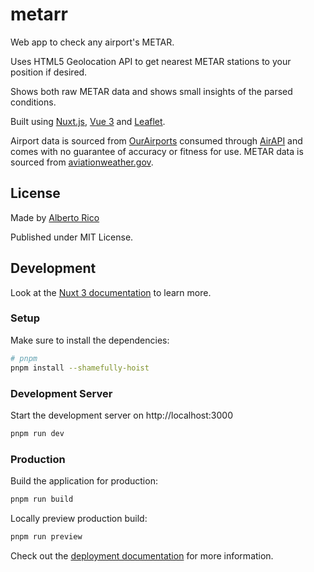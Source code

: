 # metarr

Web app to check any airport's METAR.

Uses HTML5 Geolocation API to get nearest METAR stations to your position if desired.

Shows both raw METAR data and shows small insights of the parsed conditions.

Built using [Nuxt.js](https://nuxt.com/), [Vue 3](https://vuejs.org/) and [Leaflet](https://leafletjs.com/).

Airport data is sourced from [OurAirports](https://ourairports.com/) consumed through [AirAPI](https://github.com/alrico88/airapi) and comes with no guarantee of accuracy or fitness for use. METAR data is sourced from [aviationweather.gov](https://aviationweather.gov/).

## License

Made by [Alberto Rico](https://alrico.es)

Published under MIT License.

## Development

Look at the [Nuxt 3 documentation](https://nuxt.com/docs/getting-started/introduction) to learn more.

### Setup

Make sure to install the dependencies:

```bash
# pnpm
pnpm install --shamefully-hoist
```

### Development Server

Start the development server on http://localhost:3000

```bash
pnpm run dev
```

### Production

Build the application for production:

```bash
pnpm run build
```

Locally preview production build:

```bash
pnpm run preview
```

Check out the [deployment documentation](https://nuxt.com/docs/getting-started/deployment) for more information.
